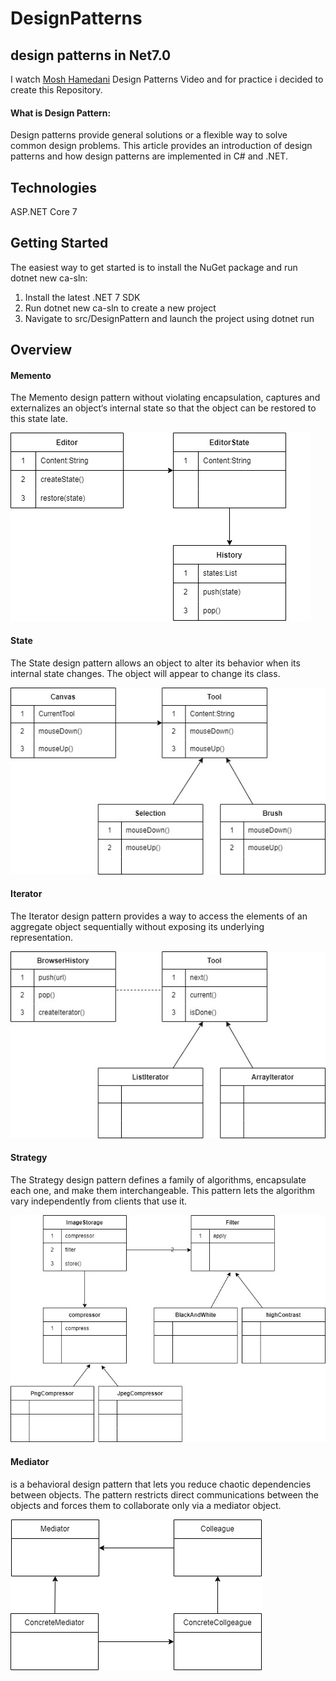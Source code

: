 # DesignPatterns
## design patterns in Net7.0

I watch [Mosh Hamedani](https://github.com/mosh-hamedani) Design Patterns Video and for practice i decided to create this Repository.

#### What is Design Pattern:

Design patterns provide general solutions or a flexible way to solve common design problems. This article provides an introduction of design patterns and how design patterns are implemented in C# and .NET.

## Technologies

ASP.NET Core 7

## Getting Started

The easiest way to get started is to install the NuGet package and run dotnet new ca-sln:

1. Install the latest .NET 7 SDK
2. Run dotnet new ca-sln to create a new project
3. Navigate to src/DesignPattern and launch the project using dotnet run

## Overview

#### Memento

The Memento design pattern without violating encapsulation, captures and externalizes an object‘s internal state so that the object can be restored to this state late.

![memento UML](https://github.com/faragh47/DesignPatterns/blob/main/memento.jpg)

#### State

The State design pattern allows an object to alter its behavior when its internal state changes. The object will appear to change its class.

![state UML](https://github.com/faragh47/DesignPatterns/blob/main/State.jpg)


#### Iterator

The Iterator design pattern provides a way to access the elements of an aggregate object sequentially without exposing its underlying representation.

![Iterator UML](https://github.com/faragh47/DesignPatterns/blob/main/Iterator.jpg)

#### Strategy

The Strategy design pattern defines a family of algorithms, encapsulate each one, and make them interchangeable. This pattern lets the algorithm vary independently from clients that use it.

![Strategy UML](https://github.com/faragh47/DesignPatterns/blob/main/strategy.jpg)


#### Mediator

is a behavioral design pattern that lets you reduce chaotic dependencies between objects. The pattern restricts direct communications between the objects and forces them to collaborate only via a mediator object.

![Strategy UML](https://github.com/faragh47/DesignPatterns/blob/main/mediator.jpg)
